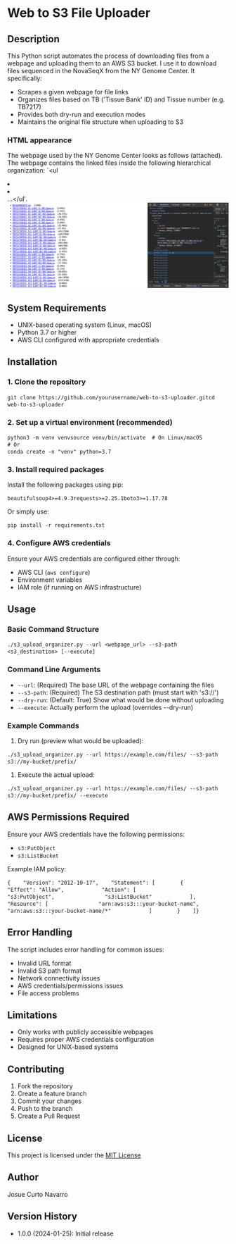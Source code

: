 # Web to S3 File Uploader

## Description

This Python script automates the process of downloading files from a webpage and uploading them to an AWS S3 bucket. I use it to download files sequenced in the NovaSeqX from the NY Genome Center. 
It specifically:

- Scrapes a given webpage for file links
- Organizes files based on TB ('Tissue Bank' ID) and Tissue number (e.g. TB7217)
- Provides both dry-run and execution modes
- Maintains the original file structure when uploading to S3

### HTML appearance

The webpage used by the NY Genome Center looks as follows (attached). The webpage contains the linked files inside the following hierarchical organization: `<ul<li><a></a></li><li><a></a></li>...</ul'.
![HTML_screenshot](./Images/HTML_content.png)

## System Requirements

- UNIX-based operating system (Linux, macOS)
- Python 3.7 or higher
- AWS CLI configured with appropriate credentials

## Installation

### 1. Clone the repository

```
git clone https://github.com/yourusername/web-to-s3-uploader.gitcd web-to-s3-uploader
```

### 2. Set up a virtual environment (recommended)

```
python3 -m venv venvsource venv/bin/activate  # On Linux/macOS
# Or
conda create -n "venv" python=3.7
```

### 3. Install required packages

Install the following packages using pip:

```
beautifulsoup4>=4.9.3requests>=2.25.1boto3>=1.17.78
```

Or simply use:

```
pip install -r requirements.txt
```

### 4. Configure AWS credentials

Ensure your AWS credentials are configured either through:

- AWS CLI (`aws configure`)
- Environment variables
- IAM role (if running on AWS infrastructure)

## Usage

### Basic Command Structure

```
./s3_upload_organizer.py --url <webpage_url> --s3-path <s3_destination> [--execute]
```

### Command Line Arguments

- `--url`: (Required) The base URL of the webpage containing the files
- `--s3-path`: (Required) The S3 destination path (must start with 's3://')
- `--dry-run`: (Default: True) Show what would be done without uploading
- `--execute`: Actually perform the upload (overrides --dry-run)

### Example Commands

1. Dry run (preview what would be uploaded):

```
./s3_upload_organizer.py --url https://example.com/files/ --s3-path s3://my-bucket/prefix/
```

1. Execute the actual upload:

```
./s3_upload_organizer.py --url https://example.com/files/ --s3-path s3://my-bucket/prefix/ --execute
```

## AWS Permissions Required

Ensure your AWS credentials have the following permissions:

- `s3:PutObject`
- `s3:ListBucket`

Example IAM policy:

```
{    "Version": "2012-10-17",    "Statement": [        {            "Effect": "Allow",            "Action": [                "s3:PutObject",                "s3:ListBucket"            ],            "Resource": [                "arn:aws:s3:::your-bucket-name",                "arn:aws:s3:::your-bucket-name/*"            ]        }    ]}
```

## Error Handling

The script includes error handling for common issues:

- Invalid URL format
- Invalid S3 path format
- Network connectivity issues
- AWS credentials/permissions issues
- File access problems

## Limitations

- Only works with publicly accessible webpages
- Requires proper AWS credentials configuration
- Designed for UNIX-based systems

## Contributing

1. Fork the repository
1. Create a feature branch
1. Commit your changes
1. Push to the branch
1. Create a Pull Request

## License

This project is licensed under the [MIT License](LICENSE)

## Author

Josue Curto Navarro

## Version History

- 1.0.0 (2024-01-25): Initial release

<br>
